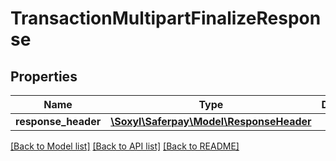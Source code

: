 # TransactionMultipartFinalizeResponse

## Properties
Name | Type | Description | Notes
------------ | ------------- | ------------- | -------------
**response_header** | [**\Soxyl\Saferpay\Model\ResponseHeader**](ResponseHeader.md) |  | 

[[Back to Model list]](../README.md#documentation-for-models) [[Back to API list]](../README.md#documentation-for-api-endpoints) [[Back to README]](../README.md)


